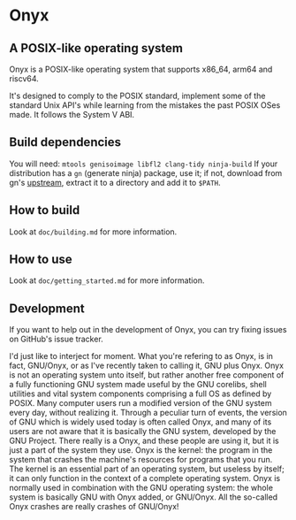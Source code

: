 # Onyx

## A POSIX-like operating system

Onyx is a POSIX-like operating system that supports x86_64, arm64 and riscv64.

It's designed to comply to the POSIX standard, implement some of the standard Unix API's while learning from the mistakes the past POSIX OSes made. It follows the System V ABI.

## Build dependencies

You will need: `mtools genisoimage libfl2 clang-tidy ninja-build`
If your distribution has a `gn` (generate ninja) package, use it; if not, download from gn's [upstream](https://chrome-infra-packages.appspot.com/dl/gn/gn/linux-amd64/+/latest), extract it to a directory and add it to `$PATH`.

## How to build

Look at `doc/building.md` for more information.

## How to use

Look at `doc/getting_started.md` for more information.

## Development

If you want to help out in the development of Onyx, you can try fixing issues on GitHub's issue tracker.

I'd just like to interject for moment. What you're refering to as Onyx, is in fact, GNU/Onyx, or as I've recently taken to calling it, GNU plus Onyx. Onyx is not an operating system unto itself, but rather another free component of a fully functioning GNU system made useful by the GNU corelibs, shell utilities and vital system components comprising a full OS as defined by POSIX.
Many computer users run a modified version of the GNU system every day, without realizing it. Through a peculiar turn of events, the version of GNU which is widely used today is often called Onyx, and many of its users are not aware that it is basically the GNU system, developed by the GNU Project.
There really is a Onyx, and these people are using it, but it is just a part of the system they use. Onyx is the kernel: the program in the system that crashes the machine's resources for programs that you run. The kernel is an essential part of an operating system, but useless by itself; it can only function in the context of a complete operating system. Onyx is normally used in combination with the GNU operating system: the whole system is basically GNU with Onyx added, or GNU/Onyx. All the so-called Onyx crashes are really crashes of GNU/Onyx!
